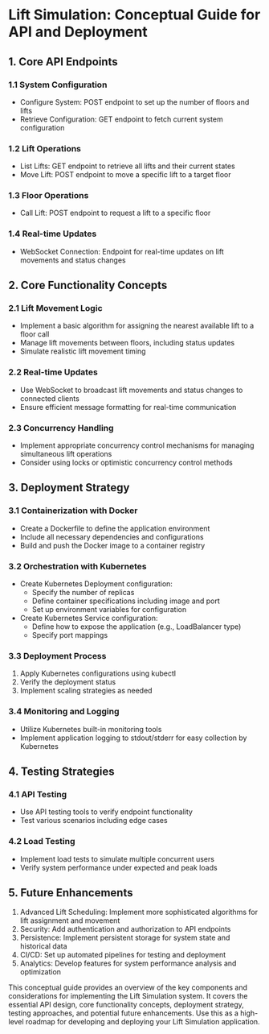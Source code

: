 
# Lift Simulation: Conceptual Guide for API and Deployment

## 1. Core API Endpoints

### 1.1 System Configuration
- Configure System: POST endpoint to set up the number of floors and lifts
- Retrieve Configuration: GET endpoint to fetch current system configuration

### 1.2 Lift Operations
- List Lifts: GET endpoint to retrieve all lifts and their current states
- Move Lift: POST endpoint to move a specific lift to a target floor

### 1.3 Floor Operations
- Call Lift: POST endpoint to request a lift to a specific floor

### 1.4 Real-time Updates
- WebSocket Connection: Endpoint for real-time updates on lift movements and status changes

## 2. Core Functionality Concepts

### 2.1 Lift Movement Logic
- Implement a basic algorithm for assigning the nearest available lift to a floor call
- Manage lift movements between floors, including status updates
- Simulate realistic lift movement timing

### 2.2 Real-time Updates
- Use WebSocket to broadcast lift movements and status changes to connected clients
- Ensure efficient message formatting for real-time communication

### 2.3 Concurrency Handling
- Implement appropriate concurrency control mechanisms for managing simultaneous lift operations
- Consider using locks or optimistic concurrency control methods

## 3. Deployment Strategy

### 3.1 Containerization with Docker
- Create a Dockerfile to define the application environment
- Include all necessary dependencies and configurations
- Build and push the Docker image to a container registry

### 3.2 Orchestration with Kubernetes
- Create Kubernetes Deployment configuration:
  - Specify the number of replicas
  - Define container specifications including image and port
  - Set up environment variables for configuration
- Create Kubernetes Service configuration:
  - Define how to expose the application (e.g., LoadBalancer type)
  - Specify port mappings

### 3.3 Deployment Process
1. Apply Kubernetes configurations using kubectl
2. Verify the deployment status
3. Implement scaling strategies as needed

### 3.4 Monitoring and Logging
- Utilize Kubernetes built-in monitoring tools
- Implement application logging to stdout/stderr for easy collection by Kubernetes

## 4. Testing Strategies

### 4.1 API Testing
- Use API testing tools to verify endpoint functionality
- Test various scenarios including edge cases

### 4.2 Load Testing
- Implement load tests to simulate multiple concurrent users
- Verify system performance under expected and peak loads

## 5. Future Enhancements

1. Advanced Lift Scheduling: Implement more sophisticated algorithms for lift assignment and movement
2. Security: Add authentication and authorization to API endpoints
3. Persistence: Implement persistent storage for system state and historical data
4. CI/CD: Set up automated pipelines for testing and deployment
5. Analytics: Develop features for system performance analysis and optimization

This conceptual guide provides an overview of the key components and considerations for implementing the Lift Simulation system. It covers the essential API design, core functionality concepts, deployment strategy, testing approaches, and potential future enhancements. Use this as a high-level roadmap for developing and deploying your Lift Simulation application.

